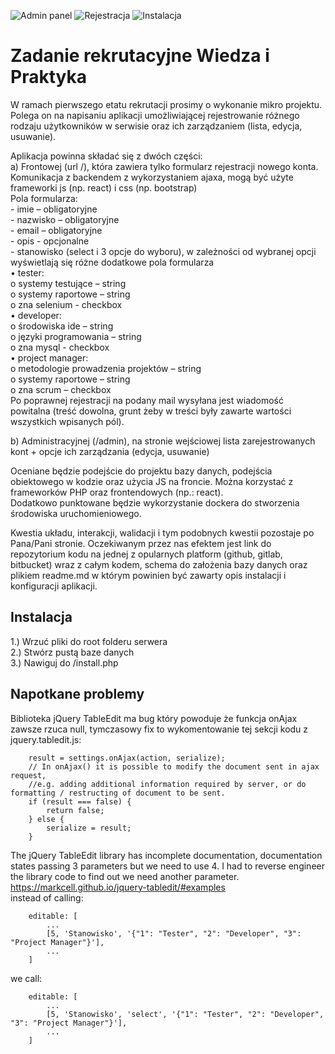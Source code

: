 ![Admin panel](https://i.imgur.com/s5ELMRK.png)
![Rejestracja](https://i.imgur.com/wgRuM3X.png)
![Instalacja](https://i.imgur.com/kTd4ixw.png)

# Zadanie rekrutacyjne Wiedza i Praktyka
W ramach pierwszego etatu rekrutacji prosimy o wykonanie mikro projektu. Polega on na napisaniu aplikacji umożliwiającej rejestrowanie różnego rodzaju użytkowników w serwisie oraz ich zarządzaniem (lista, edycja, usuwanie).
  

Aplikacja powinna składać się z dwóch części:  
    a) Frontowej (url /), która zawiera tylko formularz rejestracji nowego konta. Komunikacja z backendem z wykorzystaniem ajaxa, mogą być użyte frameworki js (np. react) i css (np. bootstrap)  
    Pola formularza:  
    - imie – obligatoryjne  
    - nazwisko – obligatoryjne  
    - email – obligatoryjne  
    - opis - opcjonalne  
    - stanowisko (select i 3 opcje do wyboru), w zależności od wybranej opcji wyświetlają się różne dodatkowe pola formularza  
    • tester:  
        o systemy testujące – string  
        o systemy raportowe – string  
        o zna selenium - checkbox  
    • developer:  
        o środowiska ide – string  
        o języki programowania – string  
        o zna mysql - checkbox  
    • project manager:  
        o metodologie prowadzenia projektów – string  
        o systemy raportowe – string  
        o zna scrum – checkbox  
    Po poprawnej rejestracji na podany mail wysyłana jest wiadomość powitalna (treść dowolna, grunt żeby w treści były zawarte wartości wszystkich wpisanych pól).  
  

b) Administracyjnej (/admin), na stronie wejściowej lista zarejestrowanych kont + opcje ich zarządzania (edycja, usuwanie)  
  

Oceniane będzie podejście do projektu bazy danych, podejścia obiektowego w kodzie oraz użycia JS na froncie. Można korzystać z frameworków PHP oraz frontendowych (np.: react).  
Dodatkowo punktowane będzie wykorzystanie dockera do stworzenia środowiska uruchomieniowego.  
  

Kwestia układu, interakcji, walidacji i tym podobnych kwestii pozostaje po Pana/Pani stronie. Oczekiwanym przez nas efektem jest link do repozytorium kodu na jednej z opularnych platform (github, gitlab, bitbucket) wraz z całym kodem, schema do założenia bazy danych oraz plikiem readme.md w którym powinien być zawarty opis instalacji i konfiguracji aplikacji.  
  

## Instalacja
1.) Wrzuć pliki do root folderu serwera  
2.) Stwórz pustą baze danych  
3.) Nawiguj do /install.php  
  

## Napotkane problemy
Biblioteka jQuery TableEdit ma bug który powoduje że funkcja onAjax zawsze rzuca null, tymczasowy fix to wykomentowanie tej sekcji kodu z jquery.tabledit.js:  
```
    result = settings.onAjax(action, serialize);
    // In onAjax() it is possible to modify the document sent in ajax request, 
    //e.g. adding additional information required by server, or do formatting / restructing of document to be sent.
    if (result === false) {
        return false;
    } else {
        serialize = result;
    }
```
The jQuery TableEdit library has incomplete documentation, documentation states passing 3 parameters but we need to use 4. 
I had to reverse engineer the library code to find out we need another parameter.  
https://markcell.github.io/jquery-tabledit/#examples  
instead of calling:  
```
    editable: [
        ...
        [5, 'Stanowisko', '{"1": "Tester", "2": "Developer", "3": "Project Manager"}'],
        ...
    ]
```
we call:
```
    editable: [
        ...
        [5, 'Stanowisko', 'select', '{"1": "Tester", "2": "Developer", "3": "Project Manager"}'],
        ...
    ]
```
